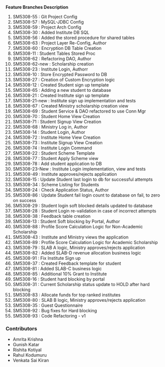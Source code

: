 **Feature Branches Description**
<ol>
    <li> SM5308-55 : Git Project Config</li>
    <li> SM5308-57 : MySQL-JDBC Config</li>
    <li> SM5308-59 : Project Arch Config</li>
    <li> SM5308-30 : Added Institute DB SQL</li>
    <li> SM5308-56 : Added the stored procedure for shared tables</li>
    <li> SM5308-63 : Project Layer Re-Config, Author</li>
    <li> SM5308-60 : Encryption DB Table Creation</li>
    <li> SM5308-11 : Student Tables Stored Proc</li>
    <li> SM5308-62 : Refactoring DAO, Author</li>
    <li> SM5308-62-new : Scholarship creation</li>
    <li> SM5308-23 : Institute Login, Authorr</li>
    <li> SM5308-10 : Store Encrypted Password to DB</li>
    <li> SM5308-27 : Creation of Custom Encryption logic</li>
    <li> SM5308-12 : Created Student sign up template</li>
    <li> SM5308-65 : Adding a new student to database</li>
    <li> SM5308-21 : Created Institute sign up template</li>
    <li> SM5308-21-new : Institute sign up implementation and tests</li>
    <li> SM5308-67 : Created Ministry scholarship creation view</li>
    <li> SM5308-69 : Student Service & DAO refactored to use Conn Mgr</li>
    <li> SM5308-70 : Student Home View Creation</li>
    <li> SM5308-71 : Student Signup View Creation</li>
    <li> SM5308-68 : Ministry Log in, Author</li>
    <li> SM5308-14 : Student Login, Author</li> 
    <li> SM5308-72 : Institute Home View Creation</li>
    <li> SM5308-73 : Institute Signup View Creation</li>
    <li> SM5308-74 : Institute Login Command</li>
    <li> SM5308-22 : Student Scheme Template</li>
    <li> SM5308-77 : Student Apply Scheme view</li>
    <li> SM5308-78 : Add student application to DB</li>
    <li> SM5308-23-New : Institute Login implementation, view and tests</li>
    <li> SM5308-49 : Institute approves/rejects application</li>
    <li> SM5308-15 : Update Student last login to db for successful attempts</li>
    <li> SM5308-34 : Scheme Listing for Students</li>
    <li> SM5308-24 : Check Application Status, Author</li>
    <li> SM5308-86 : Update Student fail login count to database on fail, to zero on success</li>
    <li> SM5308-29 : Student login soft blocked details updated to database</li>
    <li> SM5308-28 : Student Login re-validation in case of incorrect attempts</li>
    <li> SM5308-38 : Feedback table creation</li>
    <li> SM5308-13 : Student Soft blocking by Portal, Author</li>
    <li> SM5308-88 : Profile Score Calculation Logic for Non-Academic Scholarship</li>
    <li> SM5308-43 : Institute and Ministry views the application</li>
    <li> SM5308-89 : Profile Score Calculation Logic for Academic Scholarship</li>
    <li> SM5308-79 : SLAB A logic, Ministry approves/rejects application</li>
    <li> SM5308-82 : Added SLAB-D revenue allocation business logic</li>
    <li> SM5308-91 : Fix Institute Sign up</li>
    <li> SM5308-37 : Created Feedback template for student</li>
    <li> SM5308-81 : Added SLAB-C business logic</li>
    <li> SM5308-85 : Additional 10% Grant to Institute</li>
    <li> SM5308-16 : Student hard blocking by portal</li>
    <li> SM5308-31 : Current Scholarship status update to HOLD after hard blocking</li>
    <li> SM5308-83 : Allocate funds for top ranked institutes</li>
    <li> SM5308-80 : SLAB B logic, Ministry approves/rejects application</li>
    <li> SM5308-35 : Guest Questionnaire</li>
    <li> SM5308-92 : Bug fixes for Hard blocking</li>
    <li> SM5308-93 : Code Refactoring - v1</li>
</ol>

<h3>Contributors</h3>
<ul>
    <li>Amrita Krishna</li>
    <li>Gunish Katar</li>
    <li>Rishita Kotiyal</li>
    <li>Rahul Kodumuru</li>
    <li>Venkata Sai Kiran</li>
</ul>
